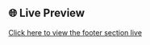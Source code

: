 ## 🌐 Live Preview

[Click here to view the footer section live](https://santhya27.github.io/responsible-footer-creation/)
